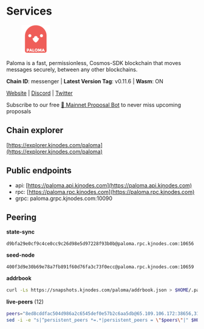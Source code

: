 # Services

<figure><img src="https://raw.githubusercontent.com/kj89/cosmos-images/main/logos/paloma.png" alt=""><figcaption></figcaption></figure>

Paloma is a fast, permissionless, Cosmos-SDK blockchain that  moves messages securely, between any other blockchains.

**Chain ID**: messenger | **Latest Version Tag**: v0.11.6 | **Wasm**: ON

[Website](https://www.palomachain.com) | [Discord](https://discord.gg/tKVFpfdSw4) | [Twitter](https://twitter.com/paloma_chain)



Subscribe to our free [🤖 Mainnet Proposal Bot](https://t.me/kjnodes_proposal_bot) to never miss upcoming proposals


## Chain explorer
[https://explorer.kjnodes.com/paloma](https://explorer.kjnodes.com/paloma)

## Public endpoints

* api: [https://paloma.api.kjnodes.com](https://paloma.api.kjnodes.com)
* rpc: [https://paloma.rpc.kjnodes.com](https://paloma.rpc.kjnodes.com)
* grpc: paloma.grpc.kjnodes.com:10090

## Peering

**state-sync**

```text
d9bfa29e0cf9c4ce0cc9c26d98e5d97228f93b0b@paloma.rpc.kjnodes.com:10656
```

**seed-node**

```text
400f3d9e30b69e78a7fb891f60d76fa3c73f0ecc@paloma.rpc.kjnodes.com:10659
```

**addrbook**
```bash
curl -Ls https://snapshots.kjnodes.com/paloma/addrbook.json > $HOME/.paloma/config/addrbook.json
```

**live-peers** (12)
```bash
peers="8ed8cddfac504d986a2c6545def0e57b2c6aa5db@65.109.106.172:38656,317141e329bc214a76ba92201f6818574ebe5323@135.181.114.98:36656,9581fadb9a32f2af89d575bb0f2661b9bb216d41@46.4.23.108:26656,b244dfc19293103040d4bdad359534d0990a9070@45.140.185.181:26656,7eae755c119f538e0dc99f3c37289de628bc9526@209.182.239.169:26656,810bea15ec11d510dd33170851ee2ab74c48b6de@81.0.221.57:26656,41a47bae18f81c1f626e4b238221b77e274424d7@45.33.65.223:26656,d9bfa29e0cf9c4ce0cc9c26d98e5d97228f93b0b@65.109.88.38:10656,b92c94f00b46500a5ff8920acd438c0873c2f9da@50.116.13.101:26656,b3ba407aef9e18e16e8e9a3b523a1b026dabeab3@84.46.248.174:26656,87b4221770495e66e772a53bbea92a15aff288c2@144.126.158.0:26656,9319a0981d4baab6dbd6c4eaecf530f016ccfff9@37.120.191.47:60656"
sed -i -e "s|^persistent_peers *=.*|persistent_peers = \"$peers\"|" $HOME/.paloma/config/config.toml
```
